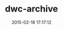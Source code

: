 ---
layout: post
title:  "dwc-archive"
repo:   "GlobalNamesArchitecture/dwc-archive"
date:   2015-02-18 17:17:12
gemurl: http://github.com/GlobalNamesArchitecture/dwc-archive
---